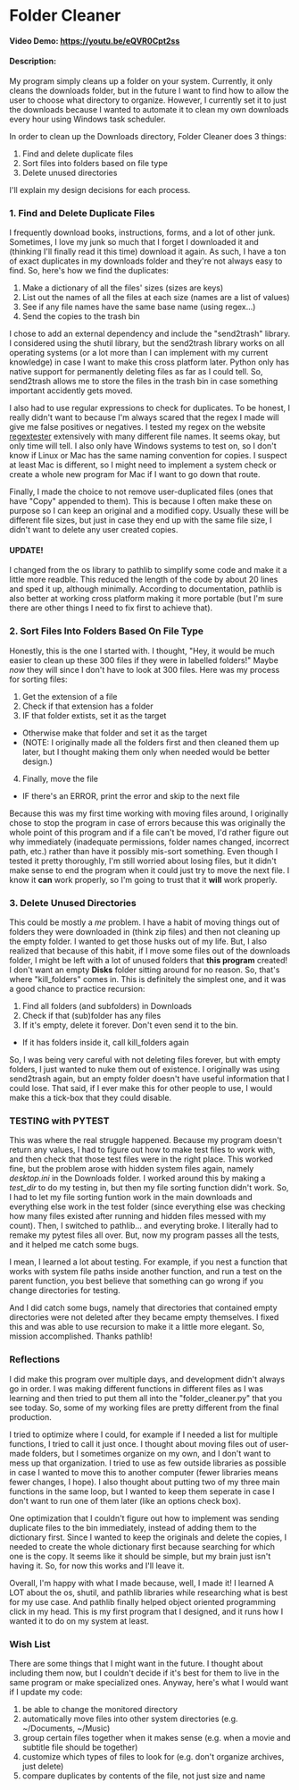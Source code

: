 # Folder Cleaner
#### Video Demo:  https://youtu.be/eQVR0Cpt2ss
#### Description:
My program simply cleans up a folder on your system. Currently, it only cleans the downloads folder, but in the future I want to find how to allow the user to choose what directory to organize. However, I currently set it to just the downloads because I wanted to automate it to clean my own downloads every hour using Windows task scheduler.

In order to clean up the Downloads directory, Folder Cleaner does 3 things:
1. Find and delete duplicate files
2. Sort files into folders based on file type
3. Delete unused directories

I'll explain my design decisions for each process.

### 1. Find and Delete Duplicate Files
I frequently download books, instructions, forms, and a lot of other junk. Sometimes, I love my junk so much that I forget I downloaded it and (thinking I'll finally read it this time) download it again. As such, I have a ton of exact duplicates in my downloads folder and they're not always easy to find. So, here's how we find the duplicates:
1. Make a dictionary of all the files' sizes (sizes are keys)
2. List out the names of all the files at each size (names are a list of values)
3. See if any file names have the same base name (using regex...)
4. Send the copies to the trash bin

I chose to add an external dependency and include the "send2trash" library. I considered using the shutil library, but the send2trash library works on all operating systems (or a lot more than I can implement with my current knowledge) in case I want to make this cross platform later. Python only has native support for permanently deleting files as far as I could tell. So, send2trash allows me to store the files in the trash bin in case something important accidently gets moved.

I also had to use regular expressions to check for duplicates. To be honest, I really didn't want to because I'm always scared that the regex I made will give me false positives or negatives. I tested my regex on the website [regextester](https://www.regextester.com/) extensively with many different file names. It seems okay, but only time will tell. I also only have Windows systems to test on, so I don't know if Linux or Mac has the same naming convention for copies. I suspect at least Mac is different, so I might need to implement a system check or create a whole new program for Mac if I want to go down that route.

Finally, I made the choice to not remove user-duplicated files (ones that have "Copy" appended to them). This is because I often make these on purpose so I can keep an original and a modified copy. Usually these will be different file sizes, but just in case they end up with the same file size, I didn't want to delete any user created copies.

#### UPDATE!
I changed from the os library to pathlib to simplify some code and make it a little more readble. This reduced the length of the code by about 20 lines and sped it up, although minimally. According to documentation, pathlib is also better at working cross platform making it more portable (but I'm sure there are other things I need to fix first to achieve that).

### 2. Sort Files Into Folders Based On File Type
Honestly, this is the one I started with. I thought, "Hey, it would be much easier to clean up these 300 files if they were in labelled folders!" Maybe _now_ they will since I don't have to look at 300 files. Here was my process for sorting files:
1. Get the extension of a file
2. Check if that extension has a folder
3. IF that folder extists, set it as the target
- Otherwise make that folder and set it as the target
- (NOTE: I originally made all the folders first and then cleaned them up later, but I thought making them only when needed would be better design.)
4. Finally, move the file
- IF there's an ERROR, print the error and skip to the next file

Because this was my first time working with moving files around, I originally chose to stop the program in case of errors because this was originally the whole point of this program and if a file can't be moved, I'd rather figure out why immediately (inadequate permissions, folder names changed, incorrect path, etc.) rather than have it possibly mis-sort something. Even though I tested it pretty thoroughly, I'm still worried about losing files, but it didn't make sense to end the program when it could just try to move the next file. I know it __can__ work properly, so I'm going to trust that it __will__ work properly.

### 3. Delete Unused Directories
This could be mostly a _me_ problem. I have a habit of moving things out of folders they were downloaded in (think zip files) and then not cleaning up the empty folder. I wanted to get those husks out of my life. But, I also realized that because of this habit, if I move some files out of the downloads folder, I might be left with a lot of unused folders that __this program__ created! I don't want an empty __Disks__ folder sitting around for no reason. So, that's where "kill_folders" comes in. This is definitely the simplest one, and it was a good chance to practice recursion:
1. Find all folders (and subfolders) in Downloads
2. Check if that (sub)folder has any files
3. If it's empty, delete it forever. Don't even send it to the bin.
- If it has folders inside it, call kill_folders again

So, I was being very careful with not deleting files forever, but with empty folders, I just wanted to nuke them out of existence. I originally was using send2trash again, but an empty folder doesn't have useful information that I could lose. That said, if I ever make this for other people to use, I would make this a tick-box that they could disable.

### TESTING with PYTEST
This was where the real struggle happened. Because my program doesn't return any values, I had to figure out how to make test files to work with, and then check that those test files were in the right place. This worked fine, but the problem arose with hidden system files again, namely *desktop.ini* in the Downloads folder. I worked around this by making a *test_dir* to do my testing in, but then my file sorting function didn't work. So, I had to let my file sorting funtion work in the main downloads and everything else work in the test folder (since everything else was checking how many files existed after running and hidden files messed with my count). Then, I switched to pathlib... and everyting broke. I literally had to remake my pytest files all over. But, now my program passes all the tests, and it helped me catch some bugs.

I  mean, I learned a lot about testing. For example, if you nest a function that works with system file paths inside another function, and run a test on the parent function, you best believe that something can go wrong if you change directories for testing.

And I did catch some bugs, namely that directories that contained empty directories were not deleted after they became empty themselves. I fixed this and was able to use recursion to make it a little more elegant. So, mission accomplished. Thanks pathlib!

### Reflections
I did make this program over multiple days, and development didn't always go in order. I was making different functions in different files as I was learning and then tried to put them all into the "folder_cleaner.py" that you see today. So, some of my working files are pretty different from the final production.

I tried to optimize where I could, for example if I needed a list for multiple functions, I tried to call it just once. I thought about moving files out of user-made folders, but I sometimes organize on my own, and I don't want to mess up that organization. I tried to use as few outside libraries as possible in case I wanted to move this to another computer (fewer libraries means fewer changes, I hope). I also thought about putting two of my three main functions in the same loop, but I wanted to keep them seperate in case I don't want to run one of them later (like an options check box).

One optimization that I couldn't figure out how to implement was sending duplicate files to the bin immediately, instead of adding them to the dictionary first. Since I wanted to keep the originals and delete the copies, I needed to create the whole dictionary first because searching for which one is the copy. It seems like it should be simple, but my brain just isn't having it. So, for now this works and I'll leave it.

Overall, I'm happy with what I made because, well, I made it! I learned A LOT about the os, shutil, and pathlib libraries while researching what is best for my use case. And pathlib finally helped object oriented programming click in my head. This is my first program that I designed, and it runs how I wanted it to do on my system at least.

### Wish List
There are some things that I might want in the future. I thought about including them now, but I couldn't decide if it's best for them to live in the same program or make specialized ones. Anyway, here's what I would want if I update my code:
1. be able to change the monitored directory
2. automatically move files into other system directories (e.g. ~/Documents, ~/Music)
3. group certain files together when it makes sense (e.g. when a movie and subtitle file should be together)
4. customize which types of files to look for (e.g. don't organize archives, just delete)
5. compare duplicates by contents of the file, not just size and name
